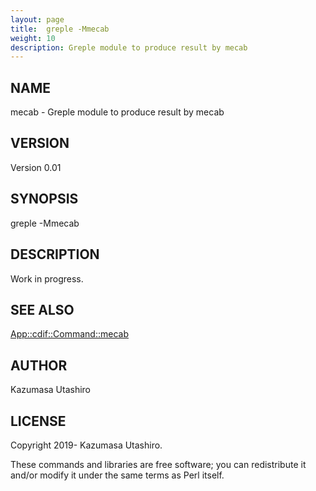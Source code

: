 ```yaml
---
layout: page
title:  greple -Mmecab
weight: 10
description: Greple module to produce result by mecab
---
```


## NAME

mecab - Greple module to produce result by mecab

## VERSION

Version 0.01

## SYNOPSIS

greple -Mmecab

## DESCRIPTION

Work in progress.

## SEE ALSO

[App::cdif::Command::mecab](https://metacpan.org/pod/App%3A%3Acdif%3A%3ACommand%3A%3Amecab)

## AUTHOR

Kazumasa Utashiro

## LICENSE

Copyright 2019- Kazumasa Utashiro.

These commands and libraries are free software; you can redistribute
it and/or modify it under the same terms as Perl itself.
